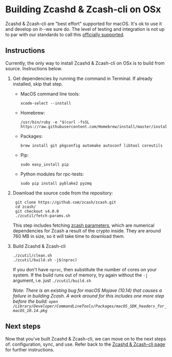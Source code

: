 # Building Zcashd & Zcash-cli on OSx


Zcashd & Zcash-cli are "best effort" supported for macOS.  It's ok to use it and develop on it--we sure do. The level of testing and integration is not up to par with our standards to call this [officially supported](supported_platform_policy.html).

## Instructions

Currently, the only way to install Zcashd & Zcash-cli on OSx is to build from source. Instructions below. 

1. Get dependencies by running the command in Terminal. If already installed, skip that step.

      *  MacOS command line tools: 
          ```
          xcode-select --install
          ```
      * Homebrew: 
          ```
          /usr/bin/ruby -e "$(curl -fsSL https://raw.githubusercontent.com/Homebrew/install/master/install)"
          ```
      * Packages: 
          ```
          brew install git pkgconfig automake autoconf libtool coreutils
          ```
      * Pip: 
          ```
          sudo easy_install pip
          ```
      * Python modules for rpc-tests: 
          ```
          sudo pip install pyblake2 pyzmq
          ```

1. Download the source code from the repository:
    ```
     git clone https://github.com/zcash/zcash.git
     cd zcash/
     git checkout v4.0.0
     ./zcutil/fetch-params.sh
     ```
     <!--The message printed by ``git checkout`` about a "detached head" is normal and does not indicate a problem. --> 
    This step includes fetching [zcash parameters](https://z.cash/technology/paramgen/), which are numerical dependencies for Zcash a result of the crypto inside. They are around 760 MB in size, so it will take time to download them.


1. Build Zcashd & Zcash-cli
    ```
    ./zcutil/clean.sh
    ./zcutil/build.sh -j$(nproc)
    ```

    If you don't have ``nproc``, then substitute the number of cores on your system. If the build runs out of memory, try again without the ``-j`` argument, i.e. just ``./zcutil/build.sh``
    
    *Note: There is an existing bug for macOS Mojave (10.14) that causes a failure in building Zcash. A work around for this includes one more step before the build: `open /Library/Developer/CommandLineTools/Packages/macOS_SDK_headers_for_macOS_10.14.pkg`*


## Next steps
Now that you've built Zcashd & Zcash-cli, we can move on to the next steps of: configuration, sync, and use. Refer back to the [Zcashd & Zcash-cli page](zcashd.html) for further instructions. 
